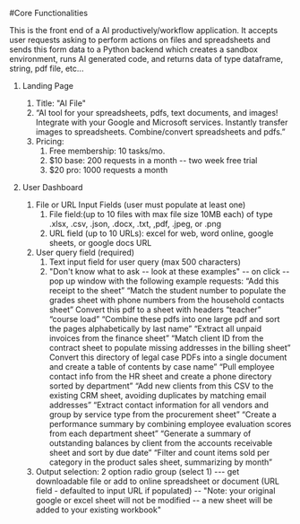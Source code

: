 #Core Functionalities

This is the front end of a AI productively/workflow application.  It accepts user requests asking to perform actions on files and spreadsheets and sends this form data to a Python backend which creates a sandbox environment, runs AI generated code, and returns data of type dataframe, string, pdf file, etc...

1. Landing Page
    1. Title: "AI File"
    2. “AI tool for your spreadsheets, pdfs, text documents, and images!  Integrate with your Google and Microsoft services.  Instantly transfer images to spreadsheets.  Combine/convert spreadsheets and pdfs.”
    3. Pricing: 
        1. Free membership: 10 tasks/mo.  
        2. $10 base: 200 requests in a month -- two week free trial
        3. $20 pro: 1000 requests a month
        

2. User Dashboard
    1. File or URL Input Fields (user must populate at least one)
        1. File field:(up to 10 files with max file size 10MB each) of type .xlsx, .csv, .json, .docx, .txt, ,pdf, .jpeg, or .png 
        2. URL field (up to 10 URLs): excel for web, word online, google sheets, or google docs URL
    2. User query field (required)
        1. Text input field for user query (max 500 characters)
        2. "Don't know what to ask -- look at these examples" -- on click -- pop up window with the following example requests:
                “Add this receipt to the sheet”
                “Match the student number to populate the grades sheet with phone numbers from the household contacts sheet”
                Convert this pdf to a sheet with headers “teacher” “course load”
                “Combine these pdfs into one large pdf and sort the pages alphabetically by last name”
                “Extract all unpaid invoices from the finance sheet”
                “Match client ID from the contract sheet to populate missing addresses in the billing sheet”
                Convert this directory of legal case PDFs into a single document and create a table of contents by case name”
                “Pull employee contact info from the HR sheet and create a phone directory sorted by department”
                “Add new clients from this CSV to the existing CRM sheet, avoiding duplicates by matching email addresses”
                “Extract contact information for all vendors and group by service type from the procurement sheet”
                “Create a performance summary by combining employee evaluation scores from each department sheet”
                “Generate a summary of outstanding balances by client from the accounts receivable sheet and sort by due date”
                “Filter and count items sold per category in the product sales sheet, summarizing by month”
    3. Output selection: 2 option radio group (select 1) --- get downloadable file or add to online spreadsheet or document (URL  field - defaulted to input URL if populated) -- "Note: your original google or excel sheet will not be modified -- a new sheet will be added to your existing workbook"